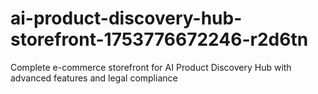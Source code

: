 # ai-product-discovery-hub-storefront-1753776672246-r2d6tn
Complete e-commerce storefront for AI Product Discovery Hub with advanced features and legal compliance
